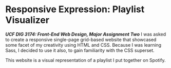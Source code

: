 # Responsive Expression: Playlist Visualizer

**_UCF DIG 3174: Front-End Web Design, Major Assignment Two_**
I was asked to create a responsive single-page grid-based website that showcased some facet of my creativity using HTML and CSS. Because I was learning Sass, I decided to use it also, to gain familiarity with the CSS superset.

This website is a visual representation of a playlist I put together on Spotify.
